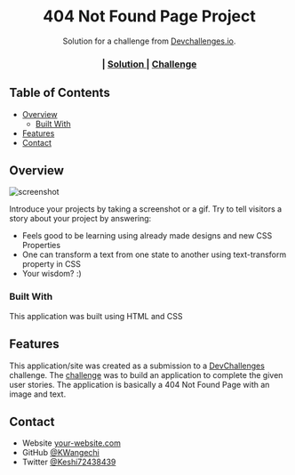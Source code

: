 <!-- Please update value in the {}  -->
<h1 align="center">404 Not Found Page Project</h1>

<div align="center">
   Solution for a challenge from  <a href="http://devchallenges.io" target="_blank">Devchallenges.io</a>.
</div>

<div align="center">
  <h3>
    <!-- <a href="https://{your-demo-link.your-domain}">
      Demo
    </a> -->
    <span> | </span>
    <a href="https://{your-url-to-the-solution}">
      Solution
    </a>
    <span> | </span>
    <a href="https://devchallenges.io/challenges/wBunSb7FPrIepJZAg0sY">
      Challenge
    </a>
  </h3>
</div>

<!-- TABLE OF CONTENTS -->

## Table of Contents

- [Overview](#overview)
  - [Built With](#built-with)
- [Features](#features)
- [Contact](#contact)


<!-- OVERVIEW -->

## Overview

![screenshot](https://user-images.githubusercontent.com/16707738/92399059-5716eb00-f132-11ea-8b14-bcacdc8ec97b.png)

Introduce your projects by taking a screenshot or a gif. Try to tell visitors a story about your project by answering:

<!-- - Where can I see your demo? -->
- Feels good to be learning using already made designs and new CSS Properties
- One can transform a text from one state to another using text-transform property in CSS
- Your wisdom? :)

### Built With

<!-- This section should list any major frameworks that you built your project using. Here are a few examples.-->
 This application was built using HTML and CSS

## Features

<!-- List the features of your application or follow the template. Don't share the figma file here :) -->

This application/site was created as a submission to a [DevChallenges](https://devchallenges.io/challenges) challenge. The [challenge](https://devchallenges.io/challenges/wBunSb7FPrIepJZAg0sY) was to build an application to complete the given user stories.
The application is basically a 404 Not Found Page with an image and text.

## Contact

- Website [your-website.com](https://{your-web-site-link})
- GitHub [@KWangechi](https://{github.com/your-usermame})
- Twitter [@Keshi72438439](https://{twitter.com/your-username})

